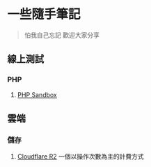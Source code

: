 # 一些隨手筆記
> 怕我自己忘記
歡迎大家分享

## 線上測試

### PHP
1. [PHP Sandbox](https://onlinephp.io/)

## 雲端

### 儲存
1. [Cloudflare R2](https://www.cloudflare.com/zh-tw/products/r2/)
一個以操作次數為主的計費方式

